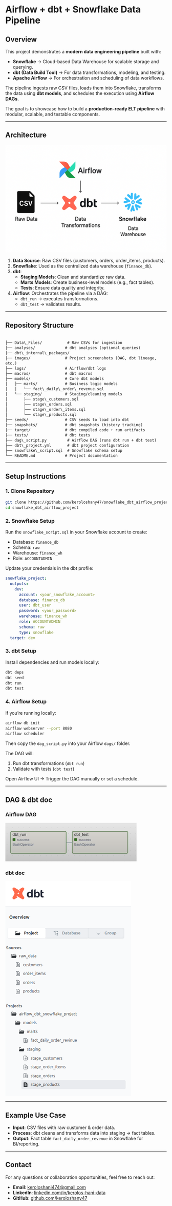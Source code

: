 # Airflow + dbt + Snowflake Data Pipeline   

##  Overview  
This project demonstrates a **modern data engineering pipeline** built with:  
- **Snowflake** → Cloud-based Data Warehouse for scalable storage and querying.  
- **dbt (Data Build Tool)** → For data transformations, modeling, and testing.  
- **Apache Airflow** → For orchestration and scheduling of data workflows.  

The pipeline ingests raw CSV files, loads them into Snowflake, transforms the data using **dbt models**, and schedules the execution using **Airflow DAGs**.  

The goal is to showcase how to build a **production-ready ELT pipeline** with modular, scalable, and testable components.  

---

##  Architecture  
![Architecture](images/arch.png)
1. **Data Source**: Raw CSV files (customers, orders, order_items, products).  
2. **Snowflake**: Used as the centralized data warehouse (`finance_db`).  
3. **dbt**:  
   - **Staging Models**: Clean and standardize raw data.  
   - **Marts Models**: Create business-level models (e.g., fact tables).  
   - **Tests**: Ensure data quality and integrity.  
4. **Airflow**: Orchestrates the pipeline via a DAG:  
   - `dbt_run` → executes transformations.  
   - `dbt_test` → validates results.  

---

##  Repository Structure  

```

├── Data\_Files/           # Raw CSVs for ingestion
├── analyses/             # dbt analyses (optional queries)
├── dbt\_internal\_packages/
├── images/               # Project screenshots (DAG, dbt lineage, etc.)
├── logs/                 # Airflow/dbt logs
├── macros/               # dbt macros
├── models/               # Core dbt models
│   ├── marts/            # Business logic models
│   │   └── fact\_daily\_order\_revenue.sql
│   └── staging/          # Staging/cleaning models
│       ├── stage\_customers.sql
│       ├── stage\_orders.sql
│       ├── stage\_order\_items.sql
│       └── stage\_products.sql
├── seeds/                # CSV seeds to load into dbt
├── snapshots/            # dbt snapshots (history tracking)
├── target/               # dbt compiled code + run artifacts
├── tests/                # dbt tests
├── dag\_script.py         # Airflow DAG (runs dbt run + dbt test)
├── dbt\_project.yml       # dbt project configuration
├── snowflake\_script.sql  # Snowflake schema setup
└── README.md             # Project documentation

````

---

##  Setup Instructions  

### 1. Clone Repository  
```bash
git clone https://github.com/keroloshany47/snowflake_dbt_airflow_project.git
cd snowflake_dbt_airflow_project
````

### 2. Snowflake Setup

Run the `snowflake_script.sql` in your Snowflake account to create:

* Database: `finance_db`
* Schema: `raw`
* Warehouse: `finance_wh`
* Role: `ACCOUNTADMIN`

Update your credentials in the dbt profile:

```yaml
snowflake_project:
  outputs:
    dev:
      account: <your_snowflake_account>
      database: finance_db
      user: dbt_user
      password: <your_password>
      warehouse: finance_wh
      role: ACCOUNTADMIN
      schema: raw
      type: snowflake
  target: dev
```

### 3. dbt Setup

Install dependencies and run models locally:

```bash
dbt deps
dbt seed
dbt run
dbt test
```

### 4. Airflow Setup

If you’re running locally:

```bash
airflow db init
airflow webserver --port 8080
airflow scheduler
```

Then copy the `dag_script.py` into your Airflow `dags/` folder.

The DAG will:

1. Run dbt transformations (`dbt run`)
2. Validate with tests (`dbt test`)

Open Airflow UI → Trigger the DAG manually or set a schedule.

---

##  DAG & dbt doc

### Airflow DAG

![Airflow DAG](images/airflow.png)

### dbt doc

![dbt docs](images/dbt_docs.png)

---

##  Example Use Case

* **Input**: CSV files with raw customer & order data.
* **Process**: dbt cleans and transforms data into staging → fact tables.
* **Output**: Fact table `fact_daily_order_revenue` in Snowflake for BI/reporting.

---
 

##  Contact  

For any questions or collaboration opportunities, feel free to reach out:  

- **Email**: keroloshani474@gmail.com  
- **LinkedIn**: [linkedin.com/in/kerolos-hani-data](https://www.linkedin.com/in/kerolos-hani-data/)  
- **GitHub**: [github.com/keroloshany47](https://github.com/keroloshany47)  

